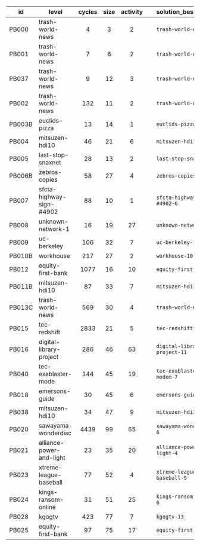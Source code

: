 | id  | level | cycles | size  | activity | &nbsp; | solution_best_cycles | solution_best_size | solution_best_activity |
| --- | ----- | :----: | :---: | :------: | ------ | -------------------- | ------------------ | ---------------------- |
| PB000 | trash-world-news | 4 | 3 | 2 | &nbsp; | `trash-world-news-1` | `trash-world-news-1` | `trash-world-news-1` |
| PB001 | trash-world-news | 7 | 6 | 2 | &nbsp; | `trash-world-news-10` | `trash-world-news-10` | `trash-world-news-10` |
| PB037 | trash-world-news | 9 | 12 | 3 | &nbsp; | `trash-world-news-12` | `trash-world-news-12` | `trash-world-news-13` |
| PB002 | trash-world-news | 132 | 11 | 2 | &nbsp; | `trash-world-news-29` | `trash-world-news-9` | `trash-world-news-20` |
| PB003B | euclids-pizza | 13 | 14 | 1 | &nbsp; | `euclids-pizza-4` | `euclids-pizza-4` | `euclids-pizza-2` |
| PB004 | mitsuzen-hdi10 | 46 | 21 | 6 | &nbsp; | `mitsuzen-hdi10-30` | `mitsuzen-hdi10-30` | `mitsuzen-hdi10-10` |
| PB005 | last-stop-snaxnet | 28 | 13 | 2 | &nbsp; | `last-stop-snaxnet-12` | `last-stop-snaxnet-11` | `last-stop-snaxnet-11` |
| PB006B | zebros-copies | 58 | 27 | 4 | &nbsp; | `zebros-copies-5` | `zebros-copies-3` | `zebros-copies-3` |
| PB007 | sfcta-highway-sign-#4902 | 88 | 10 | 1 | &nbsp; | `sfcta-highway-sign-#4902-6` | `sfcta-highway-sign-#4902-3` | `sfcta-highway-sign-#4902-3` |
| PB008 | unknown-network-1 | 16 | 19 | 27 | &nbsp; | `unknown-network-1-3` | `unknown-network-1-2` | `unknown-network-1-2` |
| PB009 | uc-berkeley | 106 | 32 | 7 | &nbsp; | `uc-berkeley-11` | `uc-berkeley-9` | `uc-berkeley-2` |
| PB010B | workhouse | 217 | 27 | 2 | &nbsp; | `workhouse-10` | `workhouse-5` | `workhouse-3` |
| PB012 | equity-first-bank | 1077 | 16 | 10 | &nbsp; | `equity-first-bank-11` | `equity-first-bank-5` | `equity-first-bank-10` |
| PB011B | mitsuzen-hdi10 | 87 | 33 | 7 | &nbsp; | `mitsuzen-hdi10-18` | `mitsuzen-hdi10-19` | `mitsuzen-hdi10-17` |
| PB013C | trash-world-news | 569 | 30 | 4 | &nbsp; | `trash-world-news-25` | `trash-world-news-16` | `trash-world-news-16` |
| PB015 | tec-redshift | 2833 | 21 | 5 | &nbsp; | `tec-redshift-8` | `tec-redshift-1` | `tec-redshift-1` |
| PB016 | digital-library-project | 286 | 46 | 63 | &nbsp; | `digital-library-project-11` | `digital-library-project-5` | `digital-library-project-1` |
| PB040 | tec-exablaster-mode | 144 | 45 | 19 | &nbsp; | `tec-exablaster-modem-7` | `tec-exablaster-modem-1` | `tec-exablaster-modem-1` |
| PB018 | emersons-guide | 30 | 45 | 6 | &nbsp; | `emersons-guide-5` | `emersons-guide-1` | `emersons-guide-1` |
| PB038 | mitsuzen-hdi10 | 34 | 47 | 9 | &nbsp; | `mitsuzen-hdi10-27` | `mitsuzen-hdi10-12` | `mitsuzen-hdi10-23` |
| PB020 | sawayama-wonderdisc | 4439 | 99 | 65 | &nbsp; | `sawayama-wonderdisc-6` | `sawayama-wonderdisc-3` | `sawayama-wonderdisc-3` |
| PB021 | alliance-power-and-light | 23 | 35 | 20 | &nbsp; | `alliance-power-and-light-4` | `alliance-power-and-light-4` | `alliance-power-and-light-4` |
| PB023 | xtreme-league-baseball | 77 | 52 | 4 | &nbsp; | `xtreme-league-baseball-9` | `xtreme-league-baseball-9` | `xtreme-league-baseball-8` |
| PB024 | kings-ransom-online | 31 | 51 | 25 | &nbsp; | `kings-ransom-online-6` | `kings-ransom-online-1` | `kings-ransom-online-5` |
| PB028 | kgogtv | 423 | 77 | 7 | &nbsp; | `kgogtv-13` | `kgogtv-12` | `kgogtv-10` |
| PB025 | equity-first-bank | 97 | 75 | 17 | &nbsp; | `equity-first-bank-8` | `equity-first-bank-8` | `equity-first-bank-8` |
